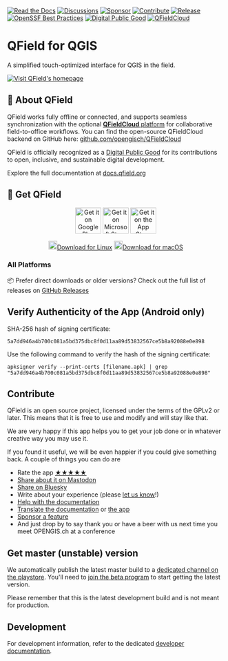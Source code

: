 [![Read the Docs](https://img.shields.io/badge/Read-the%20Docs-green.svg)](https://docs.qfield.org/)
[![Discussions](https://img.shields.io/github/discussions/opengisch/qfield?label=Discussions)](https://github.com/opengisch/QField/discussions)
[![Sponsor](https://img.shields.io/static/v1?label=Support&message=%E2%9D%A4)](https://github.com/sponsors/opengisch)
[![Contribute](https://img.shields.io/static/v1?label=Contribute&message=💪)](#contribute)
[![Release](https://img.shields.io/github/release/opengisch/QField.svg?label=Release)](https://github.com/opengisch/QField/releases)
[![OpenSSF Best Practices](https://www.bestpractices.dev/projects/8392/badge)](https://www.bestpractices.dev/projects/8392)
[![Digital Public Good](https://img.shields.io/badge/Digital%20Public%20Good-verified-brightgreen)](https://www.digitalpublicgoods.net/r/qfield)
[![QFieldCloud](https://img.shields.io/badge/QFieldCloud-GitHub-blue)](https://github.com/opengisch/QFieldCloud)

# QField for QGIS

A simplified touch-optimized interface for QGIS in the field.

[![Visit QField's homepage](https://github.com/user-attachments/assets/88771ae0-3701-4cf4-8d8c-cd295c0831b1)](https://qfield.org)

## 🧭 About QField

QField works fully offline or connected, and supports seamless synchronization with the optional [**QFieldCloud** platform](https://qfield.cloud) for collaborative field-to-office workflows.
You can find the open-source QFieldCloud backend on GitHub here: [github.com/opengisch/QFieldCloud](https://github.com/opengisch/QFieldCloud)

QField is officially recognized as a [Digital Public Good](https://digitalpublicgoods.net/r/qfield) for its contributions to open, inclusive, and sustainable digital development.

Explore the full documentation at [docs.qfield.org](https://docs.qfield.org/)

## 📲 Get QField
<p align="center">
  <a href="https://play.google.com/store/apps/details?id=ch.opengis.qfield"><img src="https://qfield.org/images/play_store.png" alt="Get it on Google Play" height="60"/></a>
  <a href="https://apps.microsoft.com/detail/xp99h3bcx4bw7f"><img src="https://qfield.org/images/download_windows.png" alt="Get it on Microsoft Store" height="60"/></a>
  <a href="https://apps.apple.com/app/qfield-for-qgis/id1531726814"><img src="https://qfield.org/images/app_store.png" alt="Get it on the App Store" height="60"/></a>
</p>
<p align="center">
  <a href="https://qfield.org/get_latest?platform=linux"><img src="https://cdn.jsdelivr.net/gh/devicons/devicon/icons/linux/linux-original.svg" alt="Linux" width="20"/>Download for Linux</a>
  <a href="https://qfield.org/get_latest?platform=macos"><img src="https://cdn.jsdelivr.net/gh/devicons/devicon/icons/apple/apple-original.svg" alt="macOS" width="20"/>Download for macOS</a>
</p>

### All Platforms
📦 Prefer direct downloads or older versions?  Check out the full list of releases on [GitHub Releases](https://github.com/opengisch/QField/releases)

## Verify Authenticity of the App (Android only)

SHA-256 hash of signing certificate:

```5a7dd946a4b700c081a5bd375dbc8f0d11aa89d53832567ce5b8a92088e0e898```

Use the following command to verify the hash of the signing certificate:

```apksigner verify --print-certs [filename.apk] | grep "5a7dd946a4b700c081a5bd375dbc8f0d11aa89d53832567ce5b8a92088e0e898"```

## Contribute

QField is an open source project, licensed under the terms of the GPLv2 or later. This means that it is free to use and modify and will stay like that.

We are very happy if this app helps you to get your job done or in whatever creative way you may use it.

If you found it useful, we will be even happier if you could give something back. A couple of things you can do are

 * Rate the app [★★★★★](https://play.google.com/store/apps/details?id=ch.opengis.qfield&hl=en#details-reviews)
 * [Share about it on Mastodon](https://mastodon.social/share?text=Looking%20for%20a%20good%20tool%20for%20field%20work%20in%20GIS?%20Check%20out%20%23QField!)
 * [Share on Bluesky](https://bsky.app/profile/qfield.bsky.social/share?text=Looking%20for%20a%20good%20tool%20for%20field%20work%20in%20GIS?%20Check%20out%20%23QField!)
 * Write about your experience (please [let us know](mailto:sales@qfield.cloud)!)
 * [Help with the documentation](https://github.com/opengisch/QField-docs#documentation-process)
 * [Translate the documentation](https://github.com/opengisch/QField-docs#translation-process) or [the app](https://www.transifex.com/opengisch/qfield-for-qgis/)
 * [Sponsor a feature](https://docs.qfield.org/get-started/sponsor/)
 * And just drop by to say thank you or have a beer with us next time you meet OPENGIS.ch at a conference

## Get master (unstable) version

We automatically publish the latest master build to a [dedicated channel on the playstore](https://play.google.com/store/apps/details?id=ch.opengis.qfield_dev). You'll need to [join the beta program](https://play.google.com/apps/testing/ch.opengis.qfield_dev) to start getting the latest version.

Please remember that this is the latest development build and is not meant for production.

## Development

For development information, refer to the dedicated [developer documentation](doc/dev.md).

